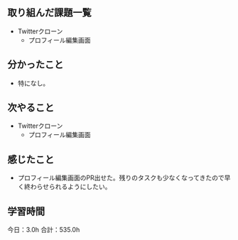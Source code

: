## 取り組んだ課題一覧
*  Twitterクローン
   * プロフィール編集画面
## 分かったこと
* 特になし。
  
    
    

## 次やること
*  Twitterクローン
   * プロフィール編集画面
## 感じたこと
* プロフィール編集画面のPR出せた。残りのタスクも少なくなってきたので早く終わらせられるようにしたい。
 
## 学習時間
今日：3.0h
合計：535.0h
